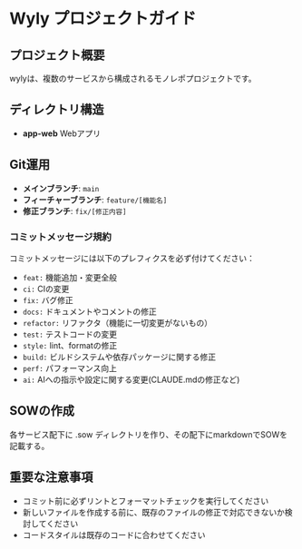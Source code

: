 # Wyly プロジェクトガイド

## プロジェクト概要

wylyは、複数のサービスから構成されるモノレポプロジェクトです。

## ディレクトリ構造

- **app-web** Webアプリ

## Git運用

- **メインブランチ**: `main`
- **フィーチャーブランチ**: `feature/[機能名]`
- **修正ブランチ**: `fix/[修正内容]`

### コミットメッセージ規約

コミットメッセージには以下のプレフィクスを必ず付けてください：

- `feat:` 機能追加・変更全般
- `ci:` CIの変更
- `fix:` バグ修正
- `docs:` ドキュメントやコメントの修正
- `refactor:` リファクタ（機能に一切変更がないもの）
- `test:` テストコードの変更
- `style:` lint、formatの修正
- `build:` ビルドシステムや依存パッケージに関する修正
- `perf:` パフォーマンス向上
- `ai:` AIへの指示や設定に関する変更(CLAUDE.mdの修正など)

## SOWの作成

各サービス配下に .sow ディレクトリを作り、その配下にmarkdownでSOWを記載する。

## 重要な注意事項

- コミット前に必ずリントとフォーマットチェックを実行してください
- 新しいファイルを作成する前に、既存のファイルの修正で対応できないか検討してください
- コードスタイルは既存のコードに合わせてください
